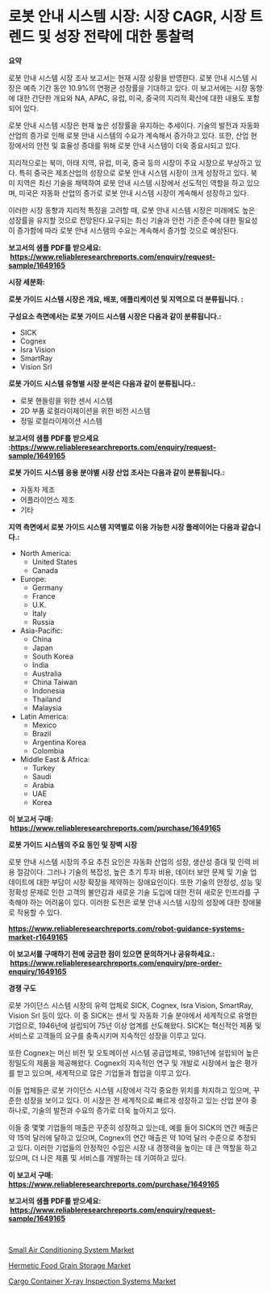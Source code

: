 <p><h1>로봇 안내 시스템 시장: 시장 CAGR, 시장 트렌드 및 성장 전략에 대한 통찰력</h1></p><p><strong>요약</strong></p>
<p><p>로봇 안내 시스템 시장 조사 보고서는 현재 시장 상황을 반영한다. 로봇 안내 시스템 시장은 예측 기간 동안 10.9%의 연평균 성장률을 기대하고 있다. 이 보고서에는 시장 동향에 대한 간단한 개요와 NA, APAC, 유럽, 미국, 중국의 지리적 확산에 대한 내용도 포함되어 있다.</p><p>로봇 안내 시스템 시장은 현재 높은 성장률을 유지하는 추세이다. 기술의 발전과 자동화 산업의 증가로 인해 로봇 안내 시스템의 수요가 계속해서 증가하고 있다. 또한, 산업 현장에서의 안전 및 효율성 증대를 위해 로봇 안내 시스템이 더욱 중요시되고 있다.</p><p>지리적으로는 북미, 아태 지역, 유럽, 미국, 중국 등의 시장이 주요 시장으로 부상하고 있다. 특히 중국은 제조산업의 성장으로 로봇 안내 시스템 시장이 크게 성장하고 있다. 북미 지역은 최신 기술을 채택하여 로봇 안내 시스템 시장에서 선도적인 역할을 하고 있으며, 미국은 자동화 산업의 증가로 로봇 안내 시스템 시장이 계속해서 성장하고 있다.</p><p>이러한 시장 동향과 지리적 특징을 고려할 때, 로봇 안내 시스템 시장은 미래에도 높은 성장률을 유지할 것으로 전망된다.요구되는 최신 기술과 안전 기준 준수에 대한 필요성이 증가함에 따라 로봇 안내 시스템의 수요는 계속해서 증가할 것으로 예상된다.</p></p>
<p><strong>보고서의 샘플 PDF를 받으세요: &nbsp;<a href="https://www.reliableresearchreports.com/enquiry/request-sample/1649165">https://www.reliableresearchreports.com/enquiry/request-sample/1649165</a></strong></p>
<p><strong>시장 세분화:</strong></p>
<p><strong> 로봇 가이드 시스템 시장은 개요, 배포, 애플리케이션 및 지역으로 더 분류됩니다. :</strong></p>
<p><strong>구성요소 측면에서는 로봇 가이드 시스템 시장은 다음과 같이 분류됩니다.:</strong></p>
<p><ul><li>SICK</li><li>Cognex</li><li>Isra Vision</li><li>SmartRay</li><li>Vision Srl</li></ul></p>
<p><strong> 로봇 가이드 시스템 유형별 시장 분석은 다음과 같이 분류됩니다.:</strong></p>
<p><ul><li>로봇 핸들링을 위한 센서 시스템</li><li>2D 부품 로컬라이제이션을 위한 비전 시스템</li><li>정밀 로컬라이제이션 시스템</li></ul></p>
<p><strong>보고서의 샘플 PDF를 받으세요 :<a href="https://www.reliableresearchreports.com/enquiry/request-sample/1649165">https://www.reliableresearchreports.com/enquiry/request-sample/1649165</a></strong></p>
<p><strong> 로봇 가이드 시스템 응용 분야별 시장 산업 조사는 다음과 같이 분류됩니다.:</strong></p>
<p><ul><li>자동차 제조</li><li>어플라이언스 제조</li><li>기타</li></ul></p>
<p><strong>지역 측면에서 로봇 가이드 시스템 지역별로 이용 가능한 시장 플레이어는 다음과 같습니다.:</strong></p>
<p><ul>
    <li>
        North America:
        <ul>
            <li>United States</li>
            <li>Canada</li>
        </ul>
    </li>
    <li>
        Europe:
        <ul>
            <li>Germany</li>
            <li>France</li>
            <li>U.K.</li>
            <li>Italy</li>
            <li>Russia</li>
        </ul>
    </li>
    <li>
        Asia-Pacific:
        <ul>
            <li>China</li>
            <li>Japan</li>
            <li>South Korea</li>
            <li>India</li>
            <li>Australia</li>
            <li>China Taiwan</li>
            <li>Indonesia</li>
            <li>Thailand</li>
            <li>Malaysia</li>
        </ul>
    </li>
    <li>
        Latin America:
        <ul>
            <li>Mexico</li>
            <li>Brazil</li>
            <li>Argentina Korea</li>
            <li>Colombia</li>
        </ul>
    </li>
    <li>
        Middle East & Africa:
        <ul>
            <li>Turkey</li>
            <li>Saudi</li>
            <li>Arabia</li>
            <li>UAE</li>
            <li>Korea</li>
        </ul>
    </li>
    </ul></p>
<p><strong>이 보고서 구매: &nbsp;<a href="https://www.reliableresearchreports.com/purchase/1649165">https://www.reliableresearchreports.com/purchase/1649165</a></strong></p>
<p><strong>로봇 가이드 시스템의 주요 동인 및 장벽 시장</strong></p>
<p><p>로봇 안내 시스템 시장의 주요 추진 요인은 자동화 산업의 성장, 생산성 증대 및 인력 비용 절감이다. 그러나 기술의 복잡성, 높은 초기 투자 비용, 데이터 보안 문제 및 기술 업데이트에 대한 부담이 시장 확장을 제약하는 장애요인이다. 또한 기술의 안정성, 성능 및 정확성 문제로 인한 고객의 불안감과 새로운 기술 도입에 대한 전혀 새로운 인프라를 구축해야 하는 어려움이 있다. 이러한 도전은 로봇 안내 시스템 시장의 성장에 대한 장애물로 작용할 수 있다.</p></p>
<p><strong><a href="https://www.reliableresearchreports.com/robot-guidance-systems-market-r1649165">https://www.reliableresearchreports.com/robot-guidance-systems-market-r1649165</a></strong></p>
<p><strong>이 보고서를 구매하기 전에 궁금한 점이 있으면 문의하거나 공유하세요.: &nbsp;<a href="https://www.reliableresearchreports.com/enquiry/pre-order-enquiry/1649165">https://www.reliableresearchreports.com/enquiry/pre-order-enquiry/1649165</a></strong></p>
<p><strong>경쟁 구도</strong></p>
<p><p>로봇 가이던스 시스템 시장의 유력 업체로 SICK, Cognex, Isra Vision, SmartRay, Vision Srl 등이 있다. 이 중 SICK는 센서 및 자동화 기술 분야에서 세계적으로 유명한 기업으로, 1946년에 설립되어 75년 이상 업계를 선도해왔다. SICK는 혁신적인 제품 및 서비스로 고객들의 요구를 충족시키며 지속적인 성장을 이루고 있다.</p><p>또한 Cognex는 머신 비전 및 오토메이션 시스템 공급업체로, 1981년에 설립되어 높은 정밀도의 제품을 제공해왔다. Cognex의 지속적인 연구 및 개발로 시장에서 높은 평가를 받고 있으며, 세계적으로 많은 기업들과 협업을 이루고 있다.</p><p>이들 업체들은 로봇 가이던스 시스템 시장에서 각각 중요한 위치를 차지하고 있으며, 꾸준한 성장을 보이고 있다. 이 시장은 전 세계적으로 빠르게 성장하고 있는 산업 분야 중 하나로, 기술의 발전과 수요의 증가로 더욱 높아지고 있다.</p><p>이들 중 몇몇 기업들의 매출은 꾸준히 성장하고 있는데, 예를 들어 SICK의 연간 매출은 약 15억 달러에 달하고 있으며, Cognex의 연간 매출은 약 10억 달러 수준으로 추정되고 있다. 이러한 기업들의 안정적인 수입은 시장 내 경쟁력을 높이는 데 큰 역할을 하고 있으며, 더 나은 제품 및 서비스를 개발하는 데 기여하고 있다.</p></p>
<p><strong>이 보고서 구매: &nbsp; <a href="https://www.reliableresearchreports.com/purchase/1649165">https://www.reliableresearchreports.com/purchase/1649165</a></strong></p>
<p><strong>보고서의 샘플 PDF를 받으세요: &nbsp;<a href="https://www.reliableresearchreports.com/enquiry/request-sample/1649165">https://www.reliableresearchreports.com/enquiry/request-sample/1649165</a></strong><strong></strong></p>
<p>&nbsp;</p>
<p><p><a href="https://github.com/WillieWoodard/Market-Research-Report-List-4/blob/main/small-air-conditioning-system-market.md">Small Air Conditioning System Market</a></p><p><a href="https://skillful-vermicelli-b89.notion.site/Hermetic-Food-Grain-Storage-Market-Analysis-and-Sze-Forecasted-for-period-from-2024-to-2031-3680a4a633344e32a66d01bf98741ccb">Hermetic Food Grain Storage Market</a></p><p><a href="https://eight-handstand-8fb.notion.site/Cargo-Container-X-ray-Inspection-Systems-Market-Analysis-and-Sze-Forecasted-for-period-from-2024-to--4ab98c4aab2b4566b44b61cff3467433">Cargo Container X-ray Inspection Systems Market</a></p></p>